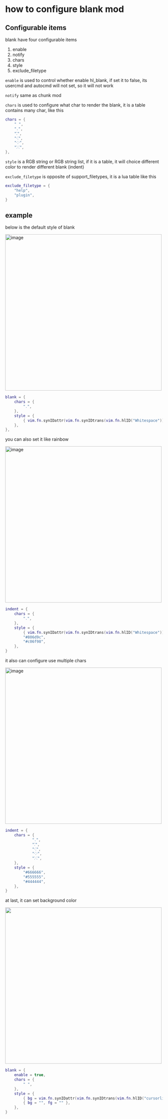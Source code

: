 # how to configure blank mod

## Configurable items

blank have four configurable items

1. enable
2. notify
3. chars
4. style
5. exclude_filetype

`enable` is used to control whether enable hl_blank, if set it to false, its usercmd and autocmd will not set, so it will not work

`notify` same as chunk mod

`chars` is used to configure what char to render the blank, it is a table contains many char, like this

```lua
chars = {
    " ",
    "․",
    "⁚",
    "⁖",
    "⁘",
    "⁙",
},
```

`style` is a RGB string or RGB string list, if it is a table, it will choice different color to render different blank (indent)

`exclude_filetype` is opposite of support_filetypes, it is a lua table like this

```lua
exclude_filetype = {
    "help",
    "plugin",
}
```

## example

below is the default style of blank

<img width="500" alt="image" src="https://raw.githubusercontent.com/shellRaining/img/main/2303/12_hlblank_default.png">

```lua
blank = {
    chars = {
        "․",
    },
    style = {
        { vim.fn.synIDattr(vim.fn.synIDtrans(vim.fn.hlID("Whitespace")), "fg", "gui"), "" },
    },
},
```

you can also set it like rainbow

<img width="500" alt="image" src="https://raw.githubusercontent.com/shellRaining/img/main/2303/07_hlchunk7.png">

```lua
indent = {
    chars = {
        "․",
    },
    style = {
        { vim.fn.synIDattr(vim.fn.synIDtrans(vim.fn.hlID("Whitespace")), "fg", "gui"), "" },
        "#806d9c",
        "#c06f98",
    },
}
```

it also can configure use multiple chars

<img width="500" alt="image" src="https://raw.githubusercontent.com/shellRaining/img/main/2303/08_hlblank1.png">

```lua
indent = {
    chars = {
            "․",
            "⁚",
            "⁖",
            "⁘",
            "⁙",
    },
    style = {
        "#666666",
        "#555555",
        "#444444",
    },
}
```

at last, it can set background color

<img width='500' src='https://raw.githubusercontent.com/shellRaining/img/main/2303/11_hlblank2.png'>

```lua
blank = {
    enable = true,
    chars = {
        " ",
    },
    style = {
        { bg = vim.fn.synIDattr(vim.fn.synIDtrans(vim.fn.hlID("cursorline")), "bg", "gui") },
        { bg = "", fg = "" },
    },
}
```

